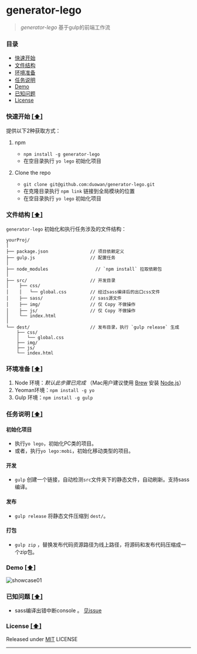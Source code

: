 # generator-lego

> *generator-lego* 基于gulp的前端工作流


### <a name="top"></a>目录
* [快速开始](#quick-start)
* [文件结构](#file-tree)
* [环境准备](#sys-env)
* [任务说明](#task-dtls)
* [Demo](#show-case)
* [已知问题](#known-issues)
* [License](#license)

### <a name="quick-start"></a>快速开始 [[⬆]](#top)
提供以下2种获取方式：	

1. npm
	* `npm install -g generator-lego`
	* 在空目录执行 `yo lego` 初始化项目

2. Clone the repo
	* `git clone git@github.com:duowan/generator-lego.git`
	* 在克隆目录执行 `npm link` 链接到全局模块的位置
	* 在空目录执行 `yo lego` 初始化项目

### <a name="file-tree"></a>文件结构 [[⬆]](#top)
`generator-lego` 初始化和执行任务涉及的文件结构：

```
yourProj/
│
├── package.json                // 项目依赖定义
├── gulp.js                     // 配置任务
│
├── node_modules    			  // `npm install` 拉取依赖包
│
├── src/                        // 开发目录
│    ├── css/                   
│    │   └── global.css         // 经过sass编译后的出口css文件
│    ├── sass/                  // sass源文件
│    ├── img/                   // 仅 Copy 不做操作
│    ├── js/                    // 仅 Copy 不做操作
│    └── index.html             
│    
└── dest/                       // 发布目录，执行 `gulp release` 生成
    ├── css/                    
    │   └── global.css
    ├── img/                   
    ├── js/                     
    └── index.html               
```

### <a name="sys-env"></a>环境准备 [[⬆]](#top)
1. Node 环境：*默认此步骤已完成*  （Mac用户建议使用 [Brew] 安装 [Node.js]） 
2. Yeoman环境：`npm install -g yo`
3. Gulp 环境：`npm install -g gulp`

### <a name="task-dtls"></a>任务说明 [[⬆]](#top)
#### 初始化项目
* 执行`yo lego`，初始化PC类的项目。
* 或者，执行`yo lego:mobi`，初始化移动类型的项目。

#### 开发
* `gulp` 创建一个链接，自动检测`src`文件夹下的静态文件，自动刷新。支持sass编译。

#### 发布
* `gulp release` 将静态文件压缩到 `dest/`。

#### 打包
* `gulp zip` ，替换发布代码资源路径为线上路径，将源码和发布代码压缩成一个zip包。

### <a name="show-case"></a>Demo [[⬆]](#top)
![showcase01](https://cloud.githubusercontent.com/assets/1762523/4558145/146cf2e4-4edc-11e4-8e21-9d408776a14d.gif)

### <a name="known-issues"></a>已知问题 [[⬆]](#top)
* sass编译出错中断console 。 [见issue][1]

### <a name="license"></a>License [[⬆]](#top)
Released under [MIT] LICENSE


---
[1]: https://github.com/jking90/docpad-plugin-nodesass/issues/14
[Brew]: http://brew.sh/
[Node.js]: http://nodejs.org/
[yeoman]:http://yeoman.io/
[gulp]:https://github.com/gulpjs/gulp/blob/master/docs/getting-started.md#getting-started
[MIT]: http://rem.mit-license.org/

